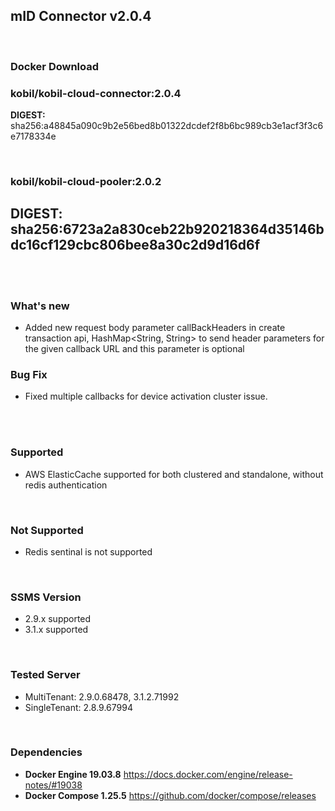 ## mID Connector v2.0.4

<br/>

### **Docker Download**

### kobil/kobil-cloud-connector:2.0.4
**DIGEST:** sha256:a48845a090c9b2e56bed8b01322dcdef2f8b6bc989cb3e1acf3f3c6e7178334e

<br/>

### kobil/kobil-cloud-pooler:2.0.2
**DIGEST:** sha256:6723a2a830ceb22b920218364d35146bdc16cf129cbc806bee8a30c2d9d16d6f
------------------------------------
<br/>



<br/>

### What's new
* Added new request body parameter callBackHeaders in create transaction api, HashMap<String, String> to send header parameters for the given callback URL and this parameter is optional
 
 

### Bug Fix
* Fixed multiple callbacks for device activation cluster issue.

<br/>

<br/>

### Supported
* AWS ElasticCache supported for both clustered and standalone, without redis authentication

<br/>

### Not Supported
* Redis sentinal is not supported

<br/>

### SSMS Version
* 2.9.x supported
* 3.1.x supported


<br/>

### Tested Server
* MultiTenant: 2.9.0.68478, 3.1.2.71992
* SingleTenant: 2.8.9.67994

<br/>

### Dependencies
* **Docker Engine 19.03.8**
https://docs.docker.com/engine/release-notes/#19038
* **Docker Compose 1.25.5**
https://github.com/docker/compose/releases


